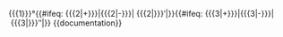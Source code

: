 {{{1}}}&deg;{{#ifeq: {{{2|+}}}|{{{2|-}}}|&nbsp;{{{2|}}}&prime;|}}{{#ifeq: {{{3|+}}}|{{{3|-}}}|&nbsp;{{{3|}}}&Prime;|}}<noinclude>
{{documentation}}
</noinclude>